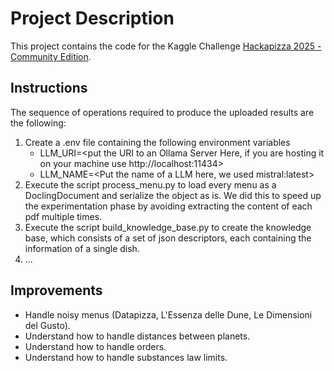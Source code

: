 # Project Description

This project contains the code for the Kaggle Challenge [Hackapizza 2025 - Community Edition](https://www.kaggle.com/competitions/hackapizza-2025-community).

## Instructions 

The sequence of operations required to produce the uploaded results are the following:

1. Create a .env file containing the following environment variables
   * LLM_URI=<put the URI to an Ollama Server Here, if you are hosting it on your machine use http://localhost:11434>
   * LLM_NAME=<Put the name of a LLM here, we used mistral:latest>
2. Execute the script process_menu.py to load every menu as a DoclingDocument and serialize the object as is. We did 
   this to speed up the experimentation phase by avoiding extracting the content of each pdf multiple times.
3. Execute the script build_knowledge_base.py to create the knowledge base, which consists of a set of json 
   descriptors, each containing the information of a single dish.
4. ...

## Improvements

* Handle noisy menus (Datapizza, L'Essenza delle Dune, Le Dimensioni del Gusto).
* Understand how to handle distances between planets.
* Understand how to handle orders.
* Understand how to handle substances law limits.
